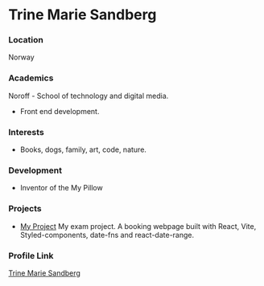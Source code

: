 # Trine Marie Sandberg

### Location

Norway

### Academics

Noroff - School of technology and digital media.
- Front end development.

### Interests

- Books, dogs, family, art, code, nature.

### Development

- Inventor of the My Pillow

### Projects

- [My Project](https://github.com/trine-marie-sandberg/holidaze) My exam project. A booking webpage built with React, Vite, Styled-components, date-fns and react-date-range.

### Profile Link

[Trine Marie Sandberg](https://github.com/trine-marie-sandberg)